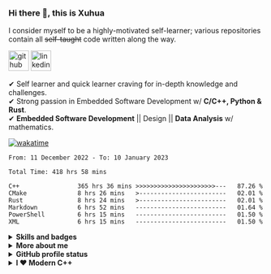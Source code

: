 ### Hi there 👋, this is Xuhua
I consider myself to be a highly-motivated self-learner; various repositories contain all ~~self-taught~~ code written along the way.  

<!-- Logo -->
[<img src='https://cdn.jsdelivr.net/npm/simple-icons@3.0.1/icons/github.svg' alt='github' height='40'>](https://gist.github.com/XuhuaHuang/starred)
[<img src='https://cdn.jsdelivr.net/npm/simple-icons@3.0.1/icons/linkedin.svg' alt='linkedin' height='40'>][LinkedIn Profile Link] 

✔ Self learner and quick learner craving for in-depth knowledge and challenges. <br>
✔ Strong passion in Embedded Software Development w/ **C/C++, Python & Rust**. <br>
✔ **Embedded Software Development** || Design || **Data Analysis** w/ mathematics.  

[![wakatime](https://wakatime.com/badge/user/f89598ea-6723-481b-a51b-6323e54a3c5c.svg)](https://wakatime.com/@f89598ea-6723-481b-a51b-6323e54a3c5c)
<!--START_SECTION:waka-->

```text
From: 11 December 2022 - To: 10 January 2023

Total Time: 418 hrs 58 mins

C++                365 hrs 36 mins >>>>>>>>>>>>>>>>>>>>>>---   87.26 %
CMake              8 hrs 26 mins   >------------------------   02.01 %
Rust               8 hrs 24 mins   >------------------------   02.01 %
Markdown           6 hrs 52 mins   -------------------------   01.64 %
PowerShell         6 hrs 15 mins   -------------------------   01.50 %
XML                6 hrs 15 mins   -------------------------   01.50 %
```

<!--END_SECTION:waka-->

<!-- Fold Information Section -->
<details>
  <summary><b>Skills and badges</b></summary>
  
  #### Skills
  * 💻 C / C++ / Python
  * 🖥️ Rust / Cython / Java
  * ⌨️ Object-Oriented Programming
  * 🗃️ SQL / MySQL

  #### LinkedIn Skill Assessment Badges
  * ✒️ [C++ Programming][LinkedIn Profile Link]
  * ✒️ [Python Programming][LinkedIn Profile Link]
  * ✒️ [Object-Oriented Programming][LinkedIn Profile Link]
  * ✒️ [Object-Oriented Data Structures in C++][OO Data Structures C++]

  #### Recently Obtained Badges
  [<img src="https://images.credly.com/size/340x340/images/73ac7b07-679c-4c0e-94d9-8b9dc11efe59/Applied_Data_Science_with_Python.png"
        alt="Applied Data Science with Python - Level 2" width="130" height="130">][Applied Data Science with Python - Level 2]
  [<img src="https://images.credly.com/size/340x340/images/087eaefb-61a2-426b-ae74-74efca195667/Data_Visualization_Using_Python.png"
        alt="Data Visualization using Python" width="130" height="130">][Data Visualization using Python]
  [<img src="https://images.credly.com/size/220x220/images/ba34cb1c-4344-43f5-9685-55e2e901c0f0/Data_Analysis_using_Python.png"
        alt="Data Analysis Using Python" width="130" height="130">][Data Analysis using Python]
  [<img src="https://images.credly.com/size/680x680/images/84ac9eff-b8a2-4683-846b-f59887a73801/Python_101_Data_Science.png"
        alt="Python for Data Science" width="130" height="130">][Python for Data Science]
</details>

<!-- Link Definitions -->
[LinkedIn Profile Link]: https://www.linkedin.com/in/xuhua-huang-io/
[OO Data Structures C++]: https://coursera.org/share/94edd41bd7533bffc5d01463b00a32cb
[Applied Data Science with Python - Level 2]: https://www.credly.com/badges/40332475-a724-4b55-a6d0-b44b3e0e882b/public_url
[Data Visualization using Python]: https://www.credly.com/badges/32ad0258-5283-4319-9023-bf87f36badc1/public_url
[Data Analysis using Python]: https://www.credly.com/badges/a79dd6e0-e8fe-45e6-a7d3-25bc8eaf2f04/public_url
[Python for Data Science]: https://www.credly.com/badges/57932d92-7a5a-4dee-95f9-a50237374199/public_url

<details>
  <summary><b>More about me</b></summary>

  - 🔭 I’m currently working on leanring OpenCV4 with Python3 and Qt5. 
  - 🌱 I’m currently learning Rust.
  - 📤 Most used line of code `git commit -m "Initial Commit"`.
  - 🤔 I’m looking for help with advanced Python and Machine Learning.
  - 📫 How to reach me: xuhua.huang.io@gmail.com
  - ⚡ Fun fact: code blooded animal `std::code_blooded`.
</details>

<details>
  <summary><b>GitHub profile status</b></summary>
  
  <!-- Overall -->
  #### Overview  
  ![Visitors](https://visitor-badge.glitch.me/badge?page_id=page.id)
  ![Profile views](https://gpvc.arturio.dev/XuhuaHuang)

  <!-- Languages -->
  #### Top Languages
  <!-- Link Definitions -->
  [Top Langs Link API]: https://github-readme-stats.vercel.app/api/top-langs/?username=XuhuaHuang&layout=compact&theme=solarized-dark&title_color=90d0e4&text_color=89d7a9
  [![Top Langs][Top Langs Link API]](https://github.com/anuraghazra/github-readme-stats)
  
  <!-- Wakatime profile -->
  #### Summary of Coding Activities
  <!-- Link Definitions -->
  [Wakatime Stats Link API]: https://github-readme-stats.vercel.app/api/wakatime?username=XuhuaHuang&layout=compact&theme=solarized-dark&title_color=90d0e4&text_color=89d7a9
  [![Xuhua's wakatime stats][Wakatime Stats Link API]](https://github.com/anuraghazra/github-readme-stats)
</details>

<details>
  <summary><b>I ❤️ Modern C++</b></summary>
  
  ```C++
  /*****************************************************************//**
  * \file   trimstr.hpp
  * \brief  Demonstration of handy constant expressions that trim
  *         `std::string` at compile time with `std::ranges`
  *
  * $ g++ trimstr.hpp -o trimstr.o -std=c++23 -Wall -Wextra -Wpedantic
  *
  * \author Xuhua Huang
  * \date   March 2022
  *********************************************************************/

  #if defined __has_include
  #if __has_include(<ranges>) && __has_include(<string>)
  #include <ranges>
  #include <string>
  #else
  #error "Require std::ranges and std::string library!"
  #endif
  #endif

  inline constexpr auto trim_front = std::views::drop_while(::isspace);
  inline constexpr auto trim_back = std::views::reverse
      | std::views::drop_while(::isspace)
      | std::views::reverse;

  inline constexpr auto trim_spaces = trim_front | trim_back;

  std::string trim_str(const std::string& str) {
      // std::rangesnext::to in C++23 proposal
      // that converts ranges to a container
      return str | trim_spaces | std::rangesnext::to<std::string>;
  }
  ```
</details>

